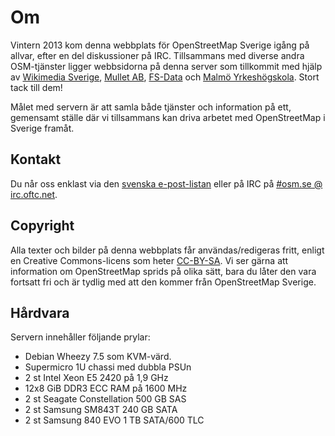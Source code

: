 # Om
Vintern 2013 kom denna webbplats för OpenStreetMap Sverige igång på allvar, efter en del diskussioner på IRC. Tillsammans med diverse andra OSM-tjänster ligger webbsidorna på denna server som tillkommit med hjälp av [Wikimedia Sverige](http://wikimedia.se), [Mullet AB](http://mullet.se/), [FS-Data](http://fsdata.se/) och [Malmö Yrkeshögskola](http://yrk.es). Stort tack till dem!

Målet med servern är att samla både tjänster och information på ett, gemensamt ställe där vi tillsammans kan driva arbetet med OpenStreetMap i Sverige framåt.

## Kontakt
Du når oss enklast via den [svenska e-post-listan](https://lists.openstreetmap.org/listinfo/talk-se) eller på IRC på [#osm.se @ irc.oftc.net](irc://irc.oftc.net/#osm.se).


## Copyright
Alla texter och bilder på denna webbplats får användas/redigeras fritt, enligt en Creative Commons-licens som heter [CC-BY-SA](http://creativecommons.org/licenses/by-sa/3.0/deed.sv). Vi ser gärna att information om OpenStreetMap sprids på olika sätt, bara du låter den vara fortsatt fri och är tydlig med att den kommer från OpenStreetMap Sverige.


## Hårdvara
Servern innehåller följande prylar:

* Debian Wheezy 7.5 som KVM-värd.
* Supermicro 1U chassi med dubbla PSUn
* 2 st Intel Xeon E5 2420 på 1,9 GHz
* 12x8 GiB DDR3 ECC RAM på 1600 MHz
* 2 st Seagate Constellation 500 GB SAS
* 2 st Samsung SM843T 240 GB SATA
* 2 st Samsung 840 EVO 1 TB SATA/600 TLC

